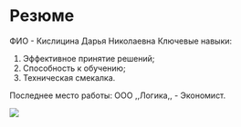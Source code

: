 # Резюме
ФИО - Кислицина Дарья Николаевна
Ключевые навыки: 
1) Эффективное принятие решений;
2) Способность к обучению;
3) Техническая смекалка.

Последнее место работы:
ООО ,,Логика,, - Экономист.

![](C:\Homework\Resume\img\1.jpg)
